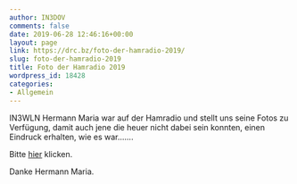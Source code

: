 ```yaml
---
author: IN3DOV
comments: false
date: 2019-06-28 12:46:16+00:00
layout: page
link: https://drc.bz/foto-der-hamradio-2019/
slug: foto-der-hamradio-2019
title: Foto der Hamradio 2019
wordpress_id: 18428
categories:
- Allgemein
---
```





IN3WLN Hermann Maria war auf der Hamradio und stellt uns seine Fotos zu Verfügung, damit auch jene die heuer nicht dabei sein konnten, einen Eindruck erhalten, wie es war....... 







Bitte [hier](https://drc.bz/drc-intern/fotoalbum/?occur=1&cover=0&album=178) klicken.







Danke Hermann Maria.



